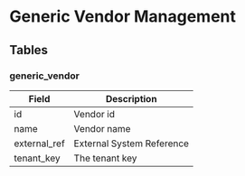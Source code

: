 # Generic Vendor Management

## Tables

### generic_vendor
| Field        | Description               |
|--------------|---------------------------|
| id           | Vendor id                 |
| name         | Vendor name               |
| external_ref | External System Reference |
| tenant_key   | The tenant key            |
